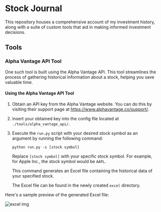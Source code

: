 # Stock Journal

This repository houses a comprehensive account of my investment history, along with a suite of custom tools that aid in making informed investment decisions.

## Tools

### Alpha Vantage API Tool

One such tool is built using the Alpha Vantage API. This tool streamlines the process of gathering historical information about a stock, helping you save valuable time.

#### Using the Alpha Vantage API Tool

1. Obtain an API key from the Alpha Vantage website. You can do this by visiting their support page at https://www.alphavantage.co/support/.
2. Insert your obtained key into the config file located at `./tools/alpha_vantage_api/`.
3. Execute the `run.py` script with your desired stock symbol as an argument by running the following command:

    ```
    python run.py -s [stock symbol]
    ```

    Replace `[stock symbol]` with your specific stock symbol. For example, for Apple Inc., the stock symbol would be `AAPL`.

    This command generates an Excel file containing the historical data of your specified stock.

    The Excel file can be found in the newly created `excel` directory.

Here's a sample preview of the generated Excel file:

![excel img](https://github.com/IdanRahamimov/stock_journal/blob/main/screenshots/apple_analysis.png)

